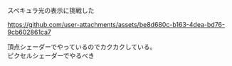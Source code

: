 スペキュラ光の表示に挑戦した



https://github.com/user-attachments/assets/be8d680c-b163-4dea-bd76-9cb602861ca7

頂点シェーダーでやっているのでカクカクしている。  
ピクセルシェーダーでやるべき
